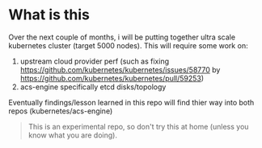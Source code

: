 
# What is this
Over the next couple of months, i will be putting together ultra scale kubernetes cluster (target 5000 nodes). This will require some work on:
1. upstream cloud provider perf (such as fixing https://github.com/kubernetes/kubernetes/issues/58770 by https://github.com/kubernetes/kubernetes/pull/59253)
2. acs-engine specifically etcd disks/topology

Eventually findings/lesson learned in this repo will find thier way into both repos (kubernetes/acs-engine)

> This is an experimental repo, so don't try this at home (unless you know what you are doing).
